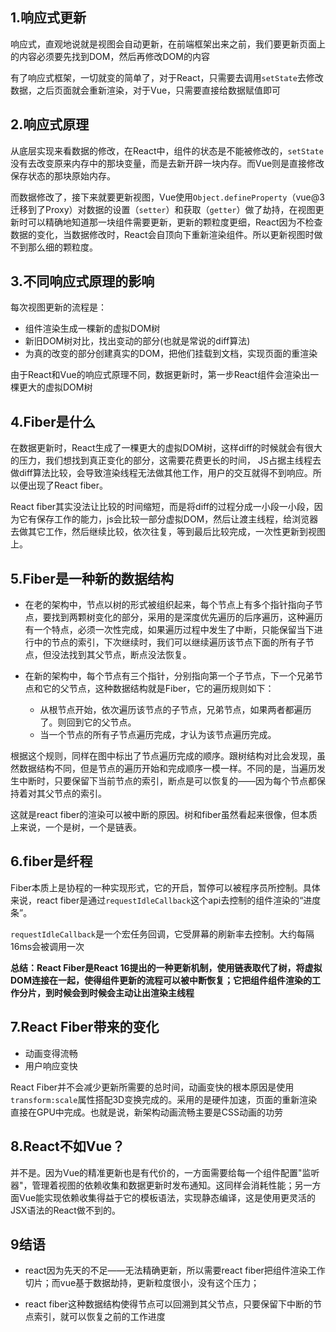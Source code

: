 ## 1.响应式更新

响应式，直观地说就是视图会自动更新，在前端框架出来之前，我们要更新页面上的内容必须要先找到DOM，然后再修改DOM的内容

有了响应式框架，一切就变的简单了，对于React，只需要去调用`setState`去修改数据，之后页面就会重新渲染，对于Vue，只需要直接给数据赋值即可

## 2.响应式原理

从底层实现来看数据的修改，在React中，组件的状态是不能被修改的，`setState`没有去改变原来内存中的那块变量，而是去新开辟一块内存。而Vue则是直接修改保存状态的那块原始内存。

而数据修改了，接下来就要更新视图，Vue使用`Object.defineProperty`（vue@3迁移到了Proxy）对数据的设置（`setter`）和获取（`getter`）做了劫持，在视图更新时可以精确地知道那一块组件需要更新，更新的颗粒度更细，React因为不检查数据的变化，当数据修改时，React会自顶向下重新渲染组件。所以更新视图时做不到那么细的颗粒度。

## 3.不同响应式原理的影响

每次视图更新的流程是：

- 组件渲染生成一棵新的虚拟DOM树
- 新旧DOM树对比，找出变动的部分(也就是常说的diff算法)
- 为真的改变的部分创建真实的DOM，把他们挂载到文档，实现页面的重渲染

由于React和Vue的响应式原理不同，数据更新时，第一步React组件会渲染出一棵更大的虚拟DOM树

## 4.Fiber是什么

在数据更新时，React生成了一棵更大的虚拟DOM树，这样diff的时候就会有很大的压力，我们想找到真正变化的部分，这需要花费更长的时间， JS占据主线程去做diff算法比较，会导致渲染线程无法做其他工作，用户的交互就得不到响应。所以便出现了React fiber。

React fiber其实没法让比较的时间缩短，而是将diff的过程分成一小段一小段，因为它有保存工作的能力，js会比较一部分虚拟DOM，然后让渡主线程，给浏览器去做其它工作，然后继续比较，依次往复，等到最后比较完成，一次性更新到视图上。

## 5.Fiber是一种新的数据结构

- 在老的架构中，节点以树的形式被组织起来，每个节点上有多个指针指向子节点，要找到两颗树变化的部分，采用的是深度优先遍历的后序遍历，这种遍历有一个特点，必须一次性完成，如果遍历过程中发生了中断，只能保留当下进行中的节点的索引，下次继续时，我们可以继续遍历该节点下面的所有子节点，但没法找到其父节点，断点没法恢复。

- 在新的架构中，每个节点有三个指针，分别指向第一个子节点，下一个兄弟节点和它的父节点，这种数据结构就是Fiber，它的遍历规则如下：
  - 从根节点开始，依次遍历该节点的子节点，兄弟节点，如果两者都遍历了。则回到它的父节点。
  - 当一个节点的所有子节点遍历完成，才认为该节点遍历完成。

根据这个规则，同样在图中标出了节点遍历完成的顺序。跟树结构对比会发现，虽然数据结构不同，但是节点的遍历开始和完成顺序一模一样。不同的是，当遍历发生中断时，只要保留下当前节点的索引，断点是可以恢复的——因为每个节点都保持着对其父节点的索引。

这就是react fiber的渲染可以被中断的原因。树和fiber虽然看起来很像，但本质上来说，一个是树，一个是链表。

## 6.fiber是纤程

Fiber本质上是协程的一种实现形式，它的开启，暂停可以被程序员所控制。具体来说，react fiber是通过`requestIdleCallback`这个api去控制的组件渲染的“进度条”。

`requestIdleCallback`是一个宏任务回调，它受屏幕的刷新率去控制。大约每隔16ms会被调用一次

**总结：React Fiber是React 16提出的一种更新机制，使用链表取代了树，将虚拟DOM连接在一起，使得组件更新的流程可以被中断恢复；它把组件组件渲染的工作分片，到时候会到时候会主动让出渲染主线程**

## 7.React Fiber带来的变化

- 动画变得流畅
- 用户响应变快

React Fiber并不会减少更新所需要的总时间，动画变快的根本原因是使用`transform:scale`属性搭配3D变换完成的。采用的是硬件加速，页面的重新渲染直接在GPU中完成。也就是说，新架构动画流畅主要是CSS动画的功劳

## 8.React不如Vue？

并不是。因为Vue的精准更新也是有代价的，一方面需要给每一个组件配置"监听器"，管理着视图的依赖收集和数据更新时发布通知。这同样会消耗性能；另一方面Vue能实现依赖收集得益于它的模板语法，实现静态编译，这是使用更灵活的JSX语法的React做不到的。

## 9结语

- react因为先天的不足——无法精确更新，所以需要react fiber把组件渲染工作切片；而vue基于数据劫持，更新粒度很小，没有这个压力；

- react fiber这种数据结构使得节点可以回溯到其父节点，只要保留下中断的节点索引，就可以恢复之前的工作进度

